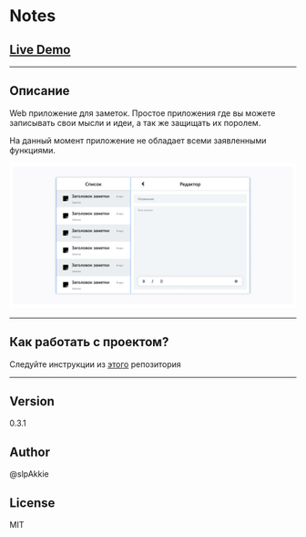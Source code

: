 # Notes

## [Live Demo](//slpAkkie.github.io/)

***

## Описание

Web приложение для заметок.
Простое приложения где вы можете записывать свои мысли и идеи, а так же защищать их поролем.

На данный момент приложение не обладает всеми заявленными функциями.

![Demo image](/figma%20layout/Notes%20With%20Editor.png?raw=true)

***

## Как работать с проектом?

Следуйте инструкции из [этого](//slpAkkie.github.io/frontend-template) репозитория

***

## Version

0.3.1

## Author

@slpAkkie

## License

MIT
